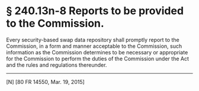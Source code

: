 # § 240.13n-8   Reports to be provided to the Commission.

Every security-based swap data repository shall promptly report to the Commission, in a form and manner acceptable to the Commission, such information as the Commission determines to be necessary or appropriate for the Commission to perform the duties of the Commission under the Act and the rules and regulations thereunder.



---

[N] [80 FR 14550, Mar. 19, 2015]




